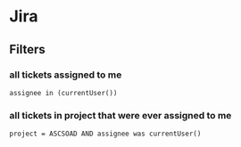 # Jira

## Filters

### all tickets assigned to me

`assignee in (currentUser())`

### all tickets in project that were ever assigned to me

`project = ASCSOAD AND assignee was currentUser()`
